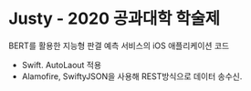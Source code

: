 # Justy - 2020 공과대학 학술제
BERT를 활용한 지능형 판결 예측 서비스의 iOS 애플리케이션 코드

- Swift. AutoLaout 적용
- Alamofire, SwiftyJSON을 사용해 REST방식으로 데이터 송수신.

